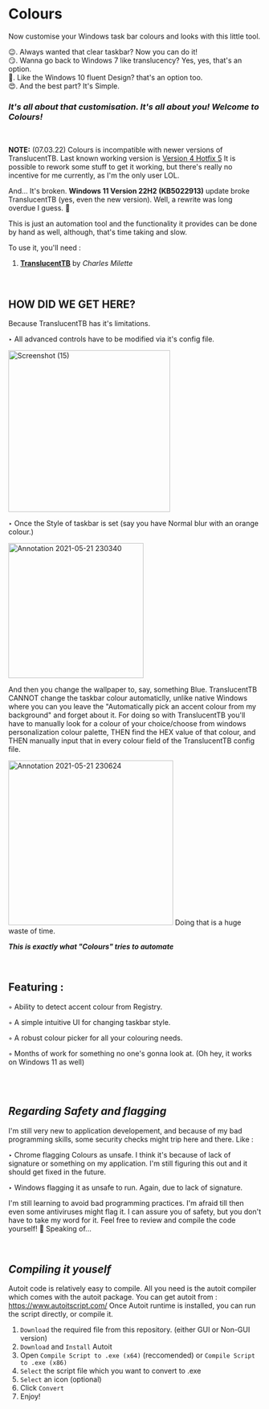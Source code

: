 # Colours

Now customise your Windows task bar colours and looks with this little tool.

😉. Always wanted that clear taskbar? Now you can do it!<br/>
😏. Wanna go back to Windows 7 like translucency? Yes, yes, that's an option.<br/>
🤔. Like the Windows 10 fluent Design? that's an option too.<br/>
 :heart_eyes:. And the best part? It's Simple.<br/>

### _It's all about that customisation. It's all about you! Welcome to Colours!_

<br/>

**NOTE:** (07.03.22) Colours is incompatible with newer versions of TranslucentTB. Last known working version is [Version 4 Hotfix 5](https://github.com/TranslucentTB/TranslucentTB/releases/tag/2020.2) It is possible to rework some stuff to get it working, but there's really no incentive for me currently, as I'm the only user LOL.

And... It's broken. **Windows 11 Version 22H2 (KB5022913)** update broke TranslucentTB (yes, even the new version). Well, a rewrite was long overdue I guess. 🥲

This is just an automation tool and the functionality it provides can be done by hand as well, although, that's time taking and slow.

To use it, you'll need :

1. [**TranslucentTB**](https://github.com/TranslucentTB/TranslucentTB/releases/tag/2020.2) by _Charles Milette_ 



<br/>

## **HOW DID WE GET HERE?**


Because TranslucentTB has it's limitations.

 ‣ All advanced controls have to be modified via it's config file.
 
 <img width="322" alt="Screenshot (15)" src="https://user-images.githubusercontent.com/64971616/119177460-fba34800-ba89-11eb-99f0-e8562c1bcafe.png">

 ‣ Once the Style of taskbar is set (say you have Normal blur with an orange colour.)
 
 <img width="269" alt="Annotation 2021-05-21 230340" src="https://user-images.githubusercontent.com/64971616/119176499-cd713880-ba88-11eb-87bc-126cb9d7ddd7.png">
 
  And then you change the wallpaper to, say, something Blue. TranslucentTB CANNOT change the taskbar colour automaticlly, unlike native Windows where you can you leave the "Automatically pick an accent colour from my background" and forget about it.
  For doing so with TranslucentTB you'll have to manually look for a colour of your choice/choose from windows personalization colour palette, THEN find the HEX value of that colour, and THEN manually input that in every colour field of the TranslucentTB config file.
  
 <img width="328" alt="Annotation 2021-05-21 230624" src="https://user-images.githubusercontent.com/64971616/119176830-2f31a280-ba89-11eb-924f-fdb5144aa836.png">
  Doing that is a huge waste of time.
  
  _**This is exactly what "Colours" tries to automate**_
  
  
  <br/>
  
  
  ## **Featuring :**
  
  
  ◦ Ability to detect accent colour from Registry.
  
  ◦ A simple intuitive UI for changing taskbar style.
  
  ◦ A robust colour picker for all your colouring needs.
  
  ◦ Months of work for something no one's gonna look at. (Oh hey, it works on Windows 11 as well)
  
  
  <br/>
  <br/>
  
  ## _Regarding Safety and flagging_
    
 I'm still very new to application developement, and because of my bad programming skills, some security checks might trip here and there. Like :
 
   ‣  Chrome flagging Colours as unsafe. I think it's because of lack of signature or something on my application. I'm still figuring this out and it should get fixed in the future.
 
   ‣  Windows flagging it as unsafe to run. Again, due to lack of signature.
 
 I'm still learning to avoid bad programming practices. I'm afraid till then even some antiviruses might flag it. I can assure you of safety, but you don't have to take my word for it. Feel free to review and compile the code yourself! 🙂 
 Speaking of...
 
 <br/>
 
 ## _Compiling it youself_
 Autoit code is relatively easy to compile. All you need is the autoit compiler which comes with the autoit package. You can get autoit from : https://www.autoitscript.com/
 Once Autoit runtime is installed, you can run the script directly, or compile it.
1. `Download` the required file from this repository. (either GUI or Non-GUI version)
2. `Download` and `Install` Autoit
3. Open `Compile Script to .exe (x64)` (reccomended) or `Compile Script to .exe (x86)`
4. `Select` the script file which you want to convert to .exe
5. `Select` an icon (optional)
6. Click `Convert`
7. Enjoy!
